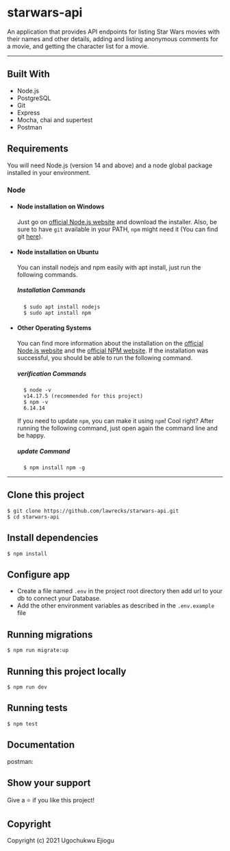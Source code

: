 # starwars-api

An application that provides API endpoints for listing Star Wars movies with their names and other details, adding and listing anonymous comments for a movie, and getting the character list for a movie.

---

## Built With

- Node.js
- PostgreSQL
- Git
- Express
- Mocha, chai and supertest
- Postman

## Requirements

You will need Node.js (version 14 and above) and a node global package installed in your environment.

### Node

- #### Node installation on Windows

    Just go on [official Node.js website](https://nodejs.org/) and download the installer.
    Also, be sure to have `git` available in your PATH, `npm` might need it (You can find git [here](https://git-scm.com/)).

- #### Node installation on Ubuntu

    You can install nodejs and npm easily with apt install, just run the following commands.

    ##### Installation Commands

        $ sudo apt install nodejs
        $ sudo apt install npm

- #### Other Operating Systems

    You can find more information about the installation on the [official Node.js website](https://nodejs.org/) and the [official NPM website](https://npmjs.org/).
    If the installation was successful, you should be able to run the following command.

    ##### verification Commands

        $ node -v
        v14.17.5 (recommended for this project)
        $ npm -v
        6.14.14
    If you need to update `npm`, you can make it using `npm`! Cool right? After running the following command, just open again the command line and be happy.

    ##### update Command

        $ npm install npm -g

---
## Clone this project

    $ git clone https://github.com/lawrecks/starwars-api.git
    $ cd starwars-api
    
## Install dependencies
    $ npm install

## Configure app

- Create a file named `.env` in the project root directory then add url to your db to connect your Database. 
- Add the other environment variables as described in the `.env.example` file


## Running migrations

    $ npm run migrate:up

## Running this project locally

    $ npm run dev

## Running tests

    $ npm test


## Documentation

postman: 


## Show your support

Give a ⭐️ if you like this project!

## Copyright

Copyright (c) 2021 Ugochukwu Ejiogu
